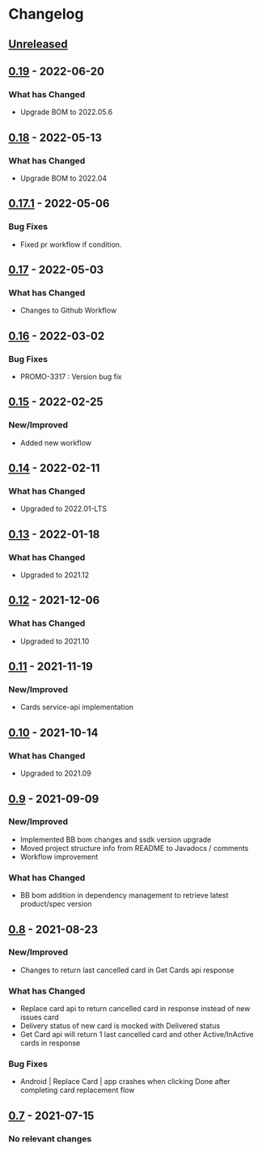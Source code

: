 # Changelog

## [Unreleased]

## [0.19] - 2022-06-20

### What has Changed

-   Upgrade BOM to 2022.05.6

## [0.18] - 2022-05-13

### What has Changed

-   Upgrade BOM to 2022.04

## [0.17.1] - 2022-05-06

### Bug Fixes

-   Fixed pr workflow if condition.

## [0.17] - 2022-05-03

### What has Changed

-   Changes to Github Workflow

## [0.16] - 2022-03-02

### Bug Fixes

-   PROMO-3317 : Version bug fix

## [0.15] - 2022-02-25

### New/Improved

-   Added new workflow

## [0.14] - 2022-02-11

### What has Changed

-   Upgraded to 2022.01-LTS

## [0.13] - 2022-01-18

### What has Changed

-   Upgraded to 2021.12

## [0.12] - 2021-12-06

### What has Changed

-   Upgraded to 2021.10

## [0.11] - 2021-11-19

### New/Improved

-   Cards service-api implementation

## [0.10] - 2021-10-14

### What has Changed

-   Upgraded to 2021.09

## [0.9] - 2021-09-09

### New/Improved

-   Implemented BB bom changes and ssdk version upgrade
-   Moved project structure info from README to Javadocs / comments
-   Workflow improvement

### What has Changed

-   BB bom addition in dependency management to retrieve latest product/spec version

[Unreleased]: https://github.com/baas-devops-reference/cards-presentation-service/compare/0.19...HEAD

[0.19]: https://github.com/baas-devops-reference/cards-presentation-service/compare/0.18...0.19

[0.18]: https://github.com/baas-devops-reference/cards-presentation-service/compare/0.17.1...0.18

[0.17.1]: https://github.com/baas-devops-reference/cards-presentation-service/compare/0.17...0.17.1

[0.17]: https://github.com/baas-devops-reference/cards-presentation-service/compare/0.16...0.17

[0.16]: https://github.com/baas-devops-reference/cards-presentation-service/compare/0.15...0.16

[0.15]: https://github.com/baas-devops-reference/cards-presentation-service/compare/0.14...0.15

[0.14]: https://github.com/baas-devops-reference/cards-presentation-service/compare/0.13...0.14

[0.13]: https://github.com/baas-devops-reference/cards-presentation-service/compare/0.12...0.13

[0.12]: https://github.com/baas-devops-reference/cards-presentation-service/compare/0.11...0.12

[0.11]: https://github.com/baas-devops-reference/cards-presentation-service/compare/0.10...0.11

[0.10]: https://github.com/baas-devops-reference/cards-presentation-service/compare/0.9...0.10

[0.9]: https://github.com/baas-devops-reference/cards-presentation-service/compare/5154031768bc4e9b0337569b0079a4265f81480e...0.9

## [0.8] - 2021-08-23

### New/Improved

-   Changes to return last cancelled card in Get Cards api response

### What has Changed

-   Replace card api to return cancelled card in response instead of new issues card 
-   Delivery status of new card is mocked with Delivered status
-   Get Card api will return 1 last cancelled card and other Active/InActive cards in response

### Bug Fixes

-   Android | Replace Card | app crashes when clicking Done after completing card replacement flow

[Unreleased]: https://github.com/baas-devops-reference/cards-presentation-service/compare/0.8...HEAD

[0.8]: https://github.com/baas-devops-reference/cards-presentation-service/compare/29ceaaeebac907ccedf70b5d6fbd2f25d221a4ba...0.8

## [0.7] - 2021-07-15

### No relevant changes

[Unreleased]: https://github.com/baas-devops-reference/cards-presentation-service/compare/0.7...HEAD

[0.7]: https://github.com/baas-devops-reference/cards-presentation-service/compare/4789badcc3c2d5f32bcdf0d3a3f9ed4e00ab8f55...0.7
